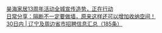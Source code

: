   
[昊海家居13周年活动全城宣传造势，正在行动](http://www.dianyue.me/archives/706/7j3x3x5f8oaa76e6/)  
[日常分享：隔断不一定要做墙，原来这样还可以增加收纳空间！](http://www.dianyue.me/archives/706/jp2ry1y3drsxq3dx/)  
[30日内 | 辽宁及周边省市招聘信息汇总（185条）](http://www.dianyue.me/archives/717/9waoj9aa6v7bvzzk/)